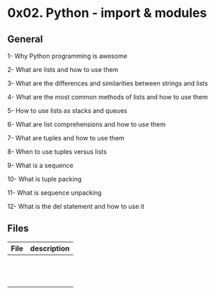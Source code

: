 # 0x02. Python - import & modules
## General

1- Why Python programming is awesome

2- What are lists and how to use them

3- What are the differences and similarities between strings and lists

4- What are the most common methods of lists and how to use them

5- How to use lists as stacks and queues

6- What are list comprehensions and how to use them

7- What are tuples and how to use them

8- When to use tuples versus lists

9- What is a sequence

10- What is tuple packing

11- What is sequence unpacking

12- What is the del statement and how to use it

## Files
|File | description|
|---|---|
|||
|||
|||
|||
|||
|||
|||
|||
|||
|||
|||
|||
